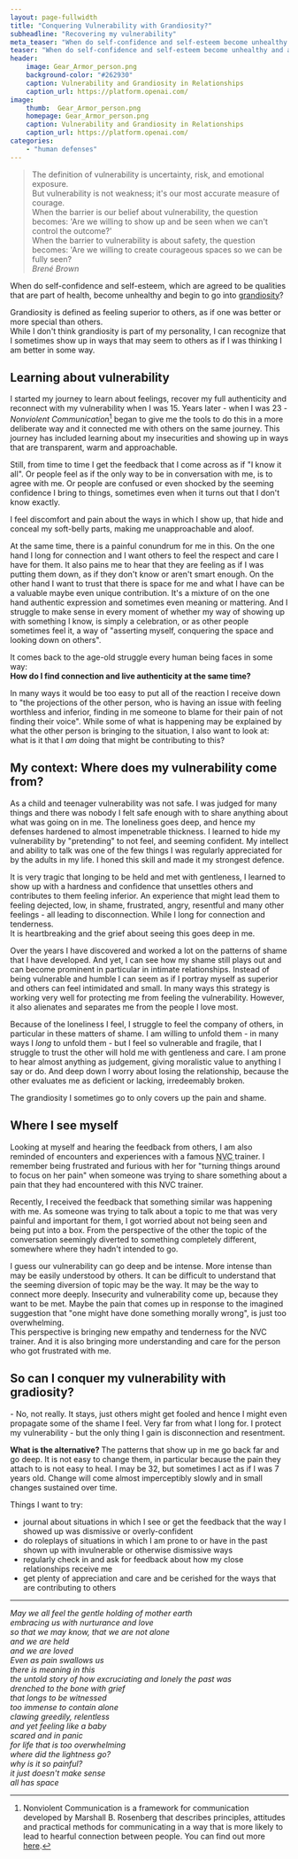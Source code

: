 ```yaml
---
layout: page-fullwidth
title: "Conquering Vulnerability with Grandiosity?"
subheadline: "Recovering my vulnerability"
meta_teaser: "When do self-confidence and self-esteem become unhealthy and and begin to go into grandiosity? Getting closer to one of the defenses to cover up and suppress feeling vulnerable."
teaser: "When do self-confidence and self-esteem become unhealthy and and begin to go into grandiosity? Getting closer to one of the defenses to cover up and suppress feeling vulnerable."
header:
    image: Gear_Armor_person.png
    background-color: "#262930"
    caption: Vulnerability and Grandiosity in Relationships
    caption_url: https://platform.openai.com/
image:
    thumb:  Gear_Armor_person.png
    homepage: Gear_Armor_person.png
    caption: Vulnerability and Grandiosity in Relationships
    caption_url: https://platform.openai.com/
categories:
    - "human defenses"
---
```

<!--more-->

> The definition of vulnerability is uncertainty, risk, and emotional exposure.  
> But vulnerability is not weakness; it's our most accurate measure of courage.  
> When the barrier is our belief about vulnerability, the question becomes: 'Are we willing to show up and be seen when we can't control the outcome?'  
> When the barrier to vulnerability is about safety, the question becomes: 'Are we willing to create courageous spaces so we can be fully seen?  
<cite>_Brené Brown_</cite>

When do self-confidence and self-esteem, which are agreed to be qualities that are part of health, become unhealthy and begin to go into [grandiosity][1]?

Grandiosity is defined as feeling superior to others, as if one was better or more special than others.  
While I don't think grandiosity is part of my personality, I can recognize that I sometimes show up in ways that may seem to others as if I was thinking I am better in some way.

## Learning about vulnerability

I started my journey to learn about feelings, recover my full authenticity and reconnect with my vulnerability when I was 15. Years later - when I was 23 - <dfn>Nonviolent Communication</dfn>[^1] began to give me the tools to do this in a more deliberate way and it connected me with others on the same journey. This journey has included learning about my insecurities and showing up in ways that are transparent, warm and approachable.

Still, from time to time I get the feedback that I come across as if "I know it all". Or people feel as if the only way to be in conversation with me, is to agree with me. Or people are confused or even shocked by the seeming confidence I bring to things, sometimes even when it turns out that I don't know exactly.

I feel discomfort and pain about the ways in which I show up, that hide and conceal my soft-belly parts, making me unapproachable and aloof.

At the same time, there is a painful conundrum for me in this. On the one hand I long for connection and I want others to feel the respect and care I have for them. It also pains me to hear that they are feeling as if I was putting them down, as if they don't know or aren't smart enough. On the other hand I want to trust that there is space for me and what I have can be a valuable maybe even unique contribution. It's a mixture of on the one hand authentic expression and sometimes even meaning or mattering. And I struggle to make sense in every moment of whether my way of showing up with something I know, is simply a celebration, or as other people sometimes feel it, a way of "asserting myself, conquering the space and looking down on others".

It comes back to the age-old struggle every human being faces in some way:   
<b>How do I find connection and live authenticity at the same time?</b>  

In many ways it would be too easy to put all of the reaction I receive down to "the projections of the other person, who is having an issue with feeling worthless and  inferior, finding in me someone to blame for their pain of not finding their voice". While some of what is happening may be explained by what the other person is bringing to the situation, I also want to look at: what is it that I _am_ doing that might be contributing to this?

## My context: Where does my vulnerability come from?
As a child and teenager vulnerability was not safe. I was judged for many things and there was nobody I felt safe enough with to share anything about what was going on in me. The loneliness goes deep, and hence my defenses hardened to almost impenetrable thickness. I learned to hide my vulnerability by "pretending" to not feel, and seeming confident. My intellect and ability to talk was one of the few things I was regularly appreciated for by the adults in my life. I honed this skill and made it my strongest defence. 

It is very tragic that longing to be held and met with gentleness, I learned to show up with a hardness and confidence that unsettles others and contributes to them feeling inferior. An experience that might lead them to feeling dejected, low, in shame, frustrated, angry, resentful and many other feelings - all leading to disconnection. While I long for connection and tenderness.  
It is heartbreaking and the grief about seeing this goes deep in me.

Over the years I have discovered and worked a lot on the patterns of shame that I have developed. And yet, I can see how my shame still plays out and can become prominent in particular in intimate relationships. Instead of being vulnerable and humble I can seem as if I portray myself as superior and others can feel intimidated and small. In many ways this strategy is working very well for protecting me from feeling the vulnerability. However, it also alienates and separates me from the people I love most. 

Because of the loneliness I feel, I struggle to feel the company of others, in particular in these matters of shame. I am willing to unfold them - in many ways I _long_ to unfold them - but I feel so vulnerable and fragile, that I struggle to trust the other will hold me with gentleness and care. I am prone to hear almost anything as judgement, giving moralistic value to anything I say or do. And deep down I worry about losing the relationship, because the other evaluates me as deficient or lacking, irredeemably broken. 

The grandiosity I sometimes go to only covers up the pain and shame.

## Where I see myself
Looking at myself and hearing the feedback from others, I am also reminded of encounters and experiences with a famous <abbr title = "Nonviolent Communication"> NVC </abbr> trainer. I remember being frustrated and furious with her for "turning things around to focus on her pain" when someone was trying to share something about a pain that they had encountered with this NVC trainer.

Recently, I received the feedback that something similar was happening with me. As someone was trying to talk about a topic to me that was very painful and important for them, I got worried about not being seen and being put into a box. From the perspective of the other the topic of the conversation seemingly diverted to something completely different, somewhere where they hadn't intended to go.

I guess our vulnerability can go deep and be intense. More intense than may be easily understood by others. It can be difficult to understand that the seeming diversion of topic may be the way. It may be the way to connect more deeply. Insecurity and vulnerability come up, because they want to be met. Maybe the pain that comes up in response to the imagined suggestion that "one might have done something morally wrong", is just too overwhelming.  
This perspective is bringing new empathy and tenderness for the NVC trainer. And it is also bringing more understanding and care for the person who got frustrated with me.

## So can I conquer my vulnerability with gradiosity? 
\- No, not really. It stays, just others might get fooled and hence I might even propagate some of the shame I feel. Very far from what I long for. I protect my vulnerability - but the only thing I gain is disconnection and resentment.

<b>What is the alternative? </b> 
The patterns that show up in me go back far and go deep. It is not easy to change them, in particular because the pain they attach to is not easy to heal. I may be 32, but sometimes I act as if I was 7 years old. Change will come almost imperceptibly slowly and in small changes sustained over time.  

Things I want to try:
- journal about situations in which I see or get the feedback that the way I showed up was dismissive or overly-confident
- do roleplays of situations in which I am prone to or have in the past shown up with invulnerable or otherwise dismissive ways
- regularly check in and ask for feedback about how my close relationships receive me
- get plenty of appreciation and care and be cerished for the ways that are contributing to others

<hr>

_May we all feel the gentle holding of mother earth  
embracing us with nurturance and love  
so that we may know, that we are not alone  
and we are held  
and we are loved  
Even as pain swallows us  
there is meaning in this  
the untold story of how excruciating and lonely the past was  
drenched to the bone with grief  
that longs to be witnessed  
too immense to contain alone  
clawing greedily, relentless  
and yet feeling like a baby  
scared and in panic  
for life that is too overwhelming  
where did the lightness go?  
why is it so painful?  
it just doesn't make sense  
all has space_



[1]: https://psychcentral.com/blog/grandiosity-and-delusion-grandeur#definition

[^1]: Nonviolent Communication is a framework for communication developed by Marshall B. Rosenberg that describes principles, attitudes and practical methods for communicating in a way that is more likely to lead to hearful connection between people. You can find out more [here](https://thefearlessheart.org/nvc-reference-materials/basics-of-nonviolent-communication/).

